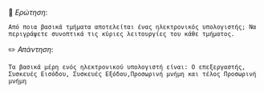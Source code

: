📌 *Ερώτηση*:  

`Από ποια βασικά τμήματα αποτελείται ένας ηλεκτρονικός υπολογιστής; Να περιγράψετε συνοπτικά τις κύριες λειτουργίες του κάθε τμήματος.`

✏️ *Απάντηση*:  

`Τα βασικά μέρη ενός ηλεκτρονικού υπολογιστή είναι: Ο επεξεργαστής, Συσκευές Εισόδου, Συσκευές Εξόδου,Προσωρινή μνήμη και τέλος Προσωρινή μνήμη`
